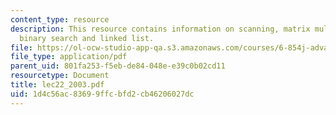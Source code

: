 ```yaml
---
content_type: resource
description: This resource contains information on scanning, matrix multiplication,
  binary search and linked list.
file: https://ol-ocw-studio-app-qa.s3.amazonaws.com/courses/6-854j-advanced-algorithms-fall-2005/1d4c56ac83699ffcbfd2cb46206027dc_lec22_2003.pdf
file_type: application/pdf
parent_uid: 801fa253-f5eb-de84-048e-e39c0b02cd11
resourcetype: Document
title: lec22_2003.pdf
uid: 1d4c56ac-8369-9ffc-bfd2-cb46206027dc
---
```

